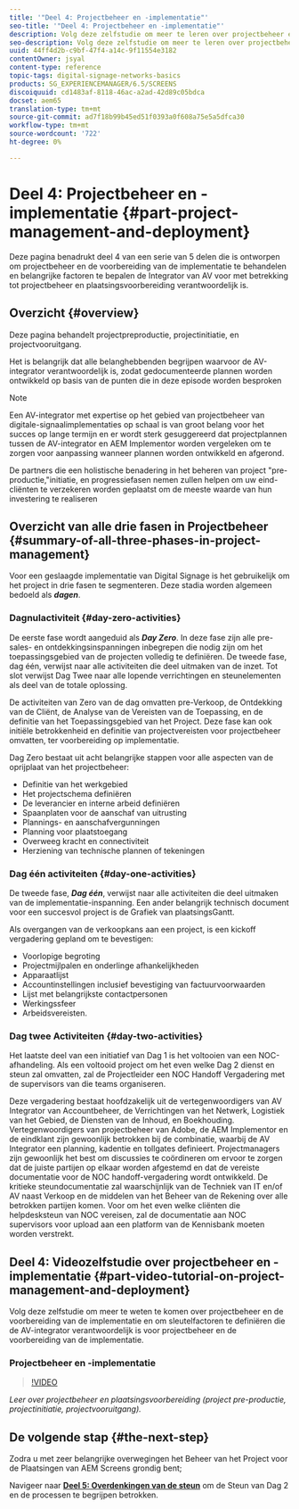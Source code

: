 ```yaml
---
title: '"Deel 4: Projectbeheer en -implementatie"'
seo-title: '"Deel 4: Projectbeheer en -implementatie"'
description: Volg deze zelfstudie om meer te leren over projectbeheer en de voorbereiding van de implementatie (projectvoorbereiding, projectinitiatie, projectvoortgang). Bovendien, krijg om te weten hoe het projectwerkingsgebied en het programma samen met het verzamelen van informatie over verkoper, interne arbeid, en besnoeiingen-bladen worden bepaald.
seo-description: Volg deze zelfstudie om meer te leren over projectbeheer en de voorbereiding van de implementatie (projectvoorbereiding, projectinitiatie, projectvoortgang). Bovendien, krijg om te weten hoe het projectwerkingsgebied en het programma samen met het verzamelen van informatie over verkoper, interne arbeid, en besnoeiingen-bladen worden bepaald.
uuid: 44ff4d2b-c9bf-47f4-a14c-9f11554e3182
contentOwner: jsyal
content-type: reference
topic-tags: digital-signage-networks-basics
products: SG_EXPERIENCEMANAGER/6.5/SCREENS
discoiquuid: cd1483af-8118-46ac-a2ad-42d89c05bdca
docset: aem65
translation-type: tm+mt
source-git-commit: ad7f18b99b45ed51f0393a0f608a75e5a5dfca30
workflow-type: tm+mt
source-wordcount: '722'
ht-degree: 0%

---
```



# Deel 4: Projectbeheer en -implementatie {#part-project-management-and-deployment}

Deze pagina benadrukt deel 4 van een serie van 5 delen die is ontworpen om projectbeheer en de voorbereiding van de implementatie te behandelen en belangrijke factoren te bepalen de Integrator van AV voor met betrekking tot projectbeheer en plaatsingsvoorbereiding verantwoordelijk is.

## Overzicht {#overview}

Deze pagina behandelt projectpreproductie, projectinitiatie, en projectvooruitgang.

Het is belangrijk dat alle belanghebbenden begrijpen waarvoor de AV-integrator verantwoordelijk is, zodat gedocumenteerde plannen worden ontwikkeld op basis van de punten die in deze episode worden besproken

>[!NOTE]
>
>Een AV-integrator met expertise op het gebied van projectbeheer van digitale-signaalimplementaties op schaal is van groot belang voor het succes op lange termijn en er wordt sterk gesuggereerd dat projectplannen tussen de AV-integrator en AEM Implementor worden vergeleken om te zorgen voor aanpassing wanneer plannen worden ontwikkeld en afgerond.
>
>De partners die een holistische benadering in het beheren van project &quot;pre-productie,&quot;initiatie, en progressiefasen nemen zullen helpen om uw eind-cliënten te verzekeren worden geplaatst om de meeste waarde van hun investering te realiseren

## Overzicht van alle drie fasen in Projectbeheer {#summary-of-all-three-phases-in-project-management}

Voor een geslaagde implementatie van Digital Signage is het gebruikelijk om het project in drie fasen te segmenteren. Deze stadia worden algemeen bedoeld als ***dagen***.

### Dagnulactiviteit {#day-zero-activities}

De eerste fase wordt aangeduid als ***Day Zero***. In deze fase zijn alle pre-sales- en ontdekkingsinspanningen inbegrepen die nodig zijn om het toepassingsgebied van de projecten volledig te definiëren. De tweede fase, dag één, verwijst naar alle activiteiten die deel uitmaken van de inzet. Tot slot verwijst Dag Twee naar alle lopende verrichtingen en steunelementen als deel van de totale oplossing.

De activiteiten van Zero van de dag omvatten pre-Verkoop, de Ontdekking van de Cliënt, de Analyse van de Vereisten van de Toepassing, en de definitie van het Toepassingsgebied van het Project. Deze fase kan ook initiële betrokkenheid en definitie van projectvereisten voor projectbeheer omvatten, ter voorbereiding op implementatie.

Dag Zero bestaat uit acht belangrijke stappen voor alle aspecten van de oprijplaat van het projectbeheer:

* Definitie van het werkgebied
* Het projectschema definiëren
* De leverancier en interne arbeid definiëren
* Spaanplaten voor de aanschaf van uitrusting
* Plannings- en aanschafvergunningen
* Planning voor plaatstoegang
* Overweeg kracht en connectiviteit
* Herziening van technische plannen of tekeningen

### Dag één activiteiten {#day-one-activities}

De tweede fase, ***Dag één***, verwijst naar alle activiteiten die deel uitmaken van de implementatie-inspanning. Een ander belangrijk technisch document voor een succesvol project is de Grafiek van plaatsingsGantt.

Als overgangen van de verkoopkans aan een project, is een kickoff vergadering gepland om te bevestigen:

* Voorlopige begroting
* Projectmijlpalen en onderlinge afhankelijkheden
* Apparaatlijst
* Accountinstellingen inclusief bevestiging van factuurvoorwaarden
* Lijst met belangrijkste contactpersonen
* Werkingssfeer
* Arbeidsvereisten.

### Dag twee Activiteiten {#day-two-activities}

Het laatste deel van een initiatief van Dag 1 is het voltooien van een NOC-afhandeling. Als een voltooid project om het even welke Dag 2 dienst en steun zal omvatten, zal de Projectleider een NOC Handoff Vergadering met de supervisors van die teams organiseren.

Deze vergadering bestaat hoofdzakelijk uit de vertegenwoordigers van AV Integrator van Accountbeheer, de Verrichtingen van het Netwerk, Logistiek van het Gebied, de Diensten van de Inhoud, en Boekhouding. Vertegenwoordigers van projectbeheer van Adobe, de AEM Implementor en de eindklant zijn gewoonlijk betrokken bij de combinatie, waarbij de AV Integrator een planning, kadentie en tollgates definieert. Projectmanagers zijn gewoonlijk het best om discussies te coördineren om ervoor te zorgen dat de juiste partijen op elkaar worden afgestemd en dat de vereiste documentatie voor de NOC handoff-vergadering wordt ontwikkeld. De kritieke steundocumentatie zal waarschijnlijk van de Techniek van IT en/of AV naast Verkoop en de middelen van het Beheer van de Rekening over alle betrokken partijen komen. Voor om het even welke cliënten die helpdesksteun van NOC vereisen, zal de documentatie aan NOC supervisors voor upload aan een platform van de Kennisbank moeten worden verstrekt.

## Deel 4: Videozelfstudie over projectbeheer en -implementatie {#part-video-tutorial-on-project-management-and-deployment}

Volg deze zelfstudie om meer te weten te komen over projectbeheer en de voorbereiding van de implementatie en om sleutelfactoren te definiëren die de AV-integrator verantwoordelijk is voor projectbeheer en de voorbereiding van de implementatie.

### Projectbeheer en -implementatie

>[!VIDEO](https://video.tv.adobe.com/v/28408)

*Leer over projectbeheer en plaatsingsvoorbereiding (project pre-productie, projectinitiatie, projectvooruitgang).*

## De volgende stap {#the-next-step}

Zodra u met zeer belangrijke overwegingen het Beheer van het Project voor de Plaatsingen van AEM Screens grondig bent;

Navigeer naar **[Deel 5: Overdenkingen van de steun](support-considerations.md)** om de Steun van Dag 2 en de processen te begrijpen betrokken.

